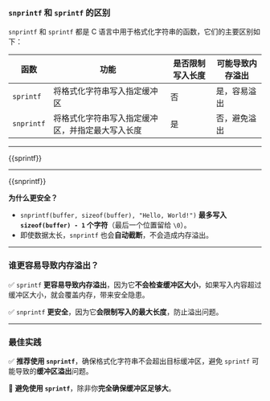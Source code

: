 ### `snprintf` 和 `sprintf` 的区别
`snprintf` 和 `sprintf` 都是 C 语言中用于格式化字符串的函数，它们的主要区别如下：

|  函数  |  功能  |  是否限制写入长度 |  可能导致内存溢出 |
|---------|--------|----------------|----------------|
| `sprintf`  |  将格式化字符串写入指定缓冲区 |  否 |  是，容易溢出 |
| `snprintf` |  将格式化字符串写入指定缓冲区，并指定最大写入长度 |  是 |  否，避免溢出 |

---

{{sprintf}}

---
{{snprintf}}

**为什么更安全？**
- `snprintf(buffer, sizeof(buffer), "Hello, World!")` **最多写入 `sizeof(buffer) - 1` 个字符**（最后一个位置留给 `\0`）。
- 即使数据太长，`snprintf` 也会**自动截断**，不会造成内存溢出。

---

### **谁更容易导致内存溢出？**
✅ `sprintf` **更容易导致内存溢出**，因为它**不会检查缓冲区大小**，如果写入内容超过缓冲区大小，就会覆盖内存，带来安全隐患。

✅ `snprintf` **更安全**，因为它**会限制写入的最大长度**，防止溢出问题。

---

### **最佳实践**
✅ **推荐使用 `snprintf`**，确保格式化字符串不会超出目标缓冲区，避免 `sprintf` 可能导致的**缓冲区溢出**问题。

🚨 **避免使用 `sprintf`**，除非你**完全确保缓冲区足够大**。